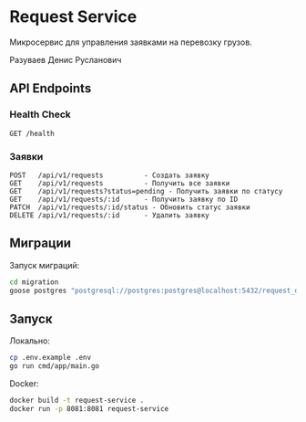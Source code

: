 # Request Service

Микросервис для управления заявками на перевозку грузов.

Разуваев Денис Русланович

## API Endpoints

### Health Check
```
GET /health
```

### Заявки
```
POST   /api/v1/requests          - Создать заявку
GET    /api/v1/requests          - Получить все заявки
GET    /api/v1/requests?status=pending - Получить заявки по статусу
GET    /api/v1/requests/:id      - Получить заявку по ID
PATCH  /api/v1/requests/:id/status - Обновить статус заявки
DELETE /api/v1/requests/:id      - Удалить заявку
```

## Миграции

Запуск миграций:
```bash
cd migration
goose postgres "postgresql://postgres:postgres@localhost:5432/request_db?sslmode=disable" up
```

## Запуск

Локально:
```bash
cp .env.example .env
go run cmd/app/main.go
```

Docker:
```bash
docker build -t request-service .
docker run -p 8081:8081 request-service
```

